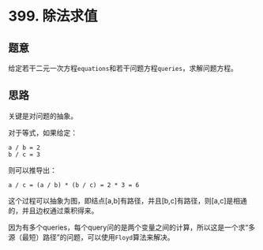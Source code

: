 # 399. 除法求值

## 题意

给定若干二元一次方程`equations`和若干问题方程`queries`，求解问题方程。

## 思路

关键是对问题的抽象。

对于等式，如果给定：

```text
a / b = 2
b / c = 3
```

则可以推导出：

```text
a / c = (a / b) * (b / c) = 2 * 3 = 6
```

这个过程可以抽象为图，即结点[a,b]有路径，并且[b,c]有路径，则[a,c]是相通的，并且边权通过乘积得来。

因为有多个queries，每个query问的是两个变量之间的计算，所以这是一个求“多源（最短）路径”的问题，可以使用`Floyd`算法来解决。
